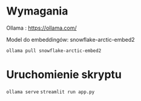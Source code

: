 
# Wymagania
Ollama : https://ollama.com/

Model do embeddingów: snowflake-arctic-embed2 

`ollama pull snowflake-arctic-embed2`




# Uruchomienie skryptu
`ollama serve`
`streamlit run app.py`
